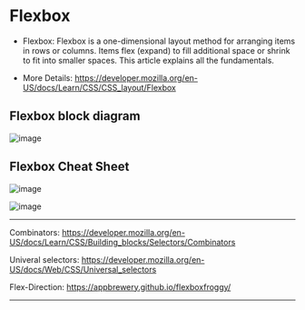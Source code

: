 # Flexbox

- Flexbox: Flexbox is a one-dimensional layout method for arranging items in rows or columns. Items flex (expand) to fill additional space or shrink to fit into smaller spaces. This article explains all the fundamentals.

- More Details: https://developer.mozilla.org/en-US/docs/Learn/CSS/CSS_layout/Flexbox

## Flexbox block diagram

![image](https://user-images.githubusercontent.com/125631878/235134980-deefb646-becb-438b-b23e-4e17bd491fc8.png)

## Flexbox Cheat Sheet

![image](https://user-images.githubusercontent.com/125631878/235160337-5e99bac9-7b5b-408d-81ea-ecf7198c2a65.png)


![image](https://user-images.githubusercontent.com/125631878/234648708-4483ce01-a180-472c-9958-7bc850826b75.png)


**********

Combinators: https://developer.mozilla.org/en-US/docs/Learn/CSS/Building_blocks/Selectors/Combinators

Univeral selectors: https://developer.mozilla.org/en-US/docs/Web/CSS/Universal_selectors
 
Flex-Direction: https://appbrewery.github.io/flexboxfroggy/


**********
